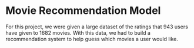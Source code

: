 # Movie Recommendation Model
For this project, we were given a large dataset of the ratings that 943 users have given to 1682 movies. With this data, we had to build a recommendation system to help guess which movies a user would like.
